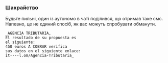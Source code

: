 ### Шахрайство

Будьте пильні, один із аутономо в чаті поділився, що отримав таке смс.
Напевно, це не єдиний спосіб, як вас можуть спробувати
обманути.

```
_AGENCIA TRIBUTARIA,
El resultado de su propuesta es
el siguiente:
450 euros A COBRAR verifica
sus datos en el siguiente enlace:
it----l.om/Agencia-Tributaria_
```
